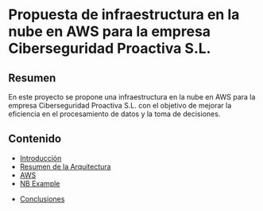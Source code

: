 # Propuesta de infraestructura en la nube en AWS para la empresa Ciberseguridad Proactiva S.L.

## Resumen

En este proyecto se propone una infraestructura en la nube en AWS para la empresa Ciberseguridad Proactiva S.L. con el objetivo de mejorar la eficiencia en el procesamiento de datos y la toma de decisiones.

## Contenido

- [Introducción](introduccion.md)
- [Resumen de la Arquitectura](resumen_arquitectura.md)
- [AWS](aws.md)
- [NB Example](nb.ipynb)
<!-- - [Proceso ETL de la base de datos](etl.md)
  - [Flujo del proceso ETL](etl/etl_analitica.ipynb)
  - [Análisis de flujo de trabajo con Prefect](etl/prefect.md) -->
- [Conclusiones](conclusiones.md)
